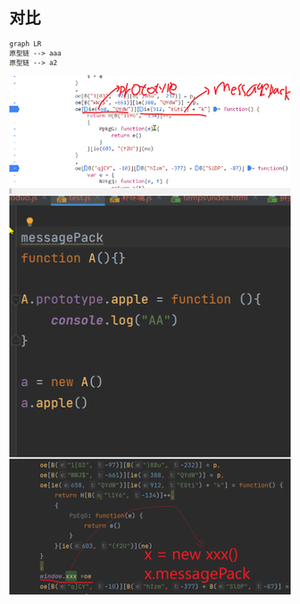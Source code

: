 

# 对比   
```mermaid 
graph LR
原型链 --> aaa
原型链 --> a2
```
![输入图片说明](/imgs/2023-12-29/QzxrevafSpubznt8.png)![输入图片说明](/imgs/2023-12-29/qLtCG3fHSsJzcwsZ.png)![输入图片说明](/imgs/2023-12-29/XrfhRv00tWKiil1P.png)	
<!--stackedit_data:
eyJoaXN0b3J5IjpbLTYzNDk0Nzk4XX0=
-->